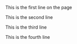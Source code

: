 This is the first line on the page

This is the second line

This is the third line

This is the fourth line